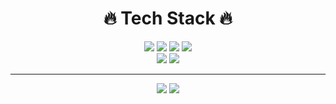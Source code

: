 <div align=center>
  <div>
    <h1>🔥 Tech Stack 🔥</h1>
  </div>

  <div>
    <div>
      <img src="https://img.shields.io/badge/html5-E34F26?style=for-the-badge&logo=html5&logoColor=white"> 
      <img src="https://img.shields.io/badge/css-1572B6?style=for-the-badge&logo=css3&logoColor=white"> 
      <img src="https://img.shields.io/badge/javascript-F7DF1E?style=for-the-badge&logo=javascript&logoColor=black">
      <img src="https://img.shields.io/badge/typescript-3178C6?style=for-the-badge&logo=typescript&logoColor=black">
    </div>
    <div>
      <img src="https://img.shields.io/badge/react-61DAFB?style=for-the-badge&logo=react&logoColor=black"> 
      <img src="https://img.shields.io/badge/github-181717?style=for-the-badge&logo=github&logoColor=white">
    </div>
  </div>

---
  
  <div align=center>
    <img src="https://github-readme-stats.vercel.app/api?username=KNamuuu" />
    <img src="https://github-readme-stats.vercel.app/api/top-langs/?username=yunmi099&layout=compact" />
  </div>
</div>


<!--
**KNamuuu/KNamuuu** is a ✨ _special_ ✨ repository because its `README.md` (this file) appears on your GitHub profile.

Here are some ideas to get you started:

- 🔭 I’m currently working on ...
- 🌱 I’m currently learning ...
- 👯 I’m looking to collaborate on ...
- 🤔 I’m looking for help with ...
- 💬 Ask me about ...
- 📫 How to reach me: ...
- 😄 Pronouns: ...
- ⚡ Fun fact: ...
-->
